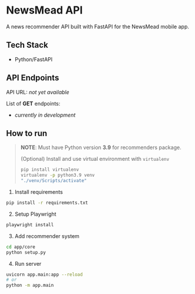 # NewsMead API

A news recommender API built with FastAPI for the NewsMead mobile app.

## Tech Stack

- Python/FastAPI

## API Endpoints

API URL: _not yet available_

List of **GET** endpoints:

- _currently in development_

## How to run

> **NOTE**: Must have Python version **3.9** for recommenders package.
>
> (Optional)
> Install and use virtual environment with `virtualenv`
>
> ```bash
> pip install virtualenv
> virtualenv -p python3.9 venv
> "./venv/Scripts/activate"
> ```

1. Install requirements

```bash
pip install -r requirements.txt
```

2. Setup Playwright

```bash
playwright install
```

3. Add recommender system

```bash
cd app/core
python setup.py
```

4. Run server

```bash
uvicorn app.main:app --reload
# or
python -m app.main
```
